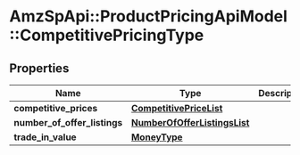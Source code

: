 # AmzSpApi::ProductPricingApiModel::CompetitivePricingType

## Properties
Name | Type | Description | Notes
------------ | ------------- | ------------- | -------------
**competitive_prices** | [**CompetitivePriceList**](CompetitivePriceList.md) |  | 
**number_of_offer_listings** | [**NumberOfOfferListingsList**](NumberOfOfferListingsList.md) |  | 
**trade_in_value** | [**MoneyType**](MoneyType.md) |  | [optional] 

